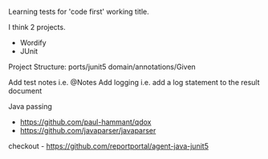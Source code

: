 Learning tests for 'code first' working title.

I think 2 projects.
* Wordify
* JUnit 

Project Structure:
ports/junit5
domain/annotations/Given 


Add test notes i.e. @Notes
Add logging i.e. add a log statement to the result document

Java passing
* https://github.com/paul-hammant/qdox
* https://github.com/javaparser/javaparser

checkout - https://github.com/reportportal/agent-java-junit5